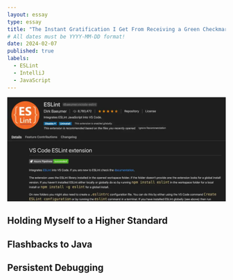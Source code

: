 ```yaml
---
layout: essay
type: essay
title: "The Instant Gratification I Get From Receiving a Green Checkmark"
# All dates must be YYYY-MM-DD format!
date: 2024-02-07
published: true
labels:
  - ESLint
  - IntelliJ
  - JavaScript
---
```

<p align="center">
  <img src="../img/eslint.png" />
</p>

## Holding Myself to a Higher Standard



## Flashbacks to Java



## Persistent Debugging


